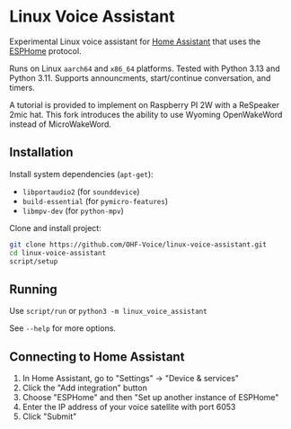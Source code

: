 # Linux Voice Assistant

Experimental Linux voice assistant for [Home Assistant][homeassistant] that uses the [ESPHome][esphome] protocol.

Runs on Linux `aarch64` and `x86_64` platforms. Tested with Python 3.13 and Python 3.11.
Supports announcments, start/continue conversation, and timers.

A tutorial is provided to implement on Raspberry PI 2W with a ReSpeaker 2mic hat. This fork introduces the ability
to use Wyoming OpenWakeWord instead of MicroWakeWord.

## Installation

Install system dependencies (`apt-get`):

* `libportaudio2` (for `sounddevice`)
* `build-essential` (for `pymicro-features`)
* `libmpv-dev` (for `python-mpv`)

Clone and install project:

``` sh
git clone https://github.com/OHF-Voice/linux-voice-assistant.git
cd linux-voice-assistant
script/setup
```

## Running

Use `script/run` or `python3 -m linux_voice_assistant`

See `--help` for more options.

## Connecting to Home Assistant

1. In Home Assistant, go to "Settings" -> "Device & services"
2. Click the "Add integration" button
3. Choose "ESPHome" and then "Set up another instance of ESPHome"
4. Enter the IP address of your voice satellite with port 6053
5. Click "Submit"

<!-- Links -->
[homeassistant]: https://www.home-assistant.io/
[esphome]: https://esphome.io/
